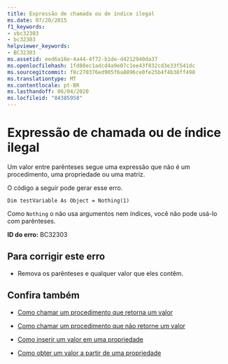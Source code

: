 ```yaml
---
title: Expressão de chamada ou de índice ilegal
ms.date: 07/20/2015
f1_keywords:
- vbc32303
- bc32303
helpviewer_keywords:
- BC32303
ms.assetid: eed6a16e-4a44-4f72-b1de-d4212940da37
ms.openlocfilehash: 1fd88ec1adcd4a9e07c1ee43f032cd3e33f541dc
ms.sourcegitcommit: f8c270376ed905f6a8896ce0fe25b4f4b38ff498
ms.translationtype: MT
ms.contentlocale: pt-BR
ms.lasthandoff: 06/04/2020
ms.locfileid: "84385958"
---
```

# <a name="illegal-call-expression-or-index-expression"></a>Expressão de chamada ou de índice ilegal
Um valor entre parênteses segue uma expressão que não é um procedimento, uma propriedade ou uma matriz.  
  
 O código a seguir pode gerar esse erro.  
  
 `Dim testVariable As Object = Nothing(1)`  
  
 Como `Nothing` o não usa argumentos nem índices, você não pode usá-lo com parênteses.  
  
 **ID do erro:** BC32303  
  
## <a name="to-correct-this-error"></a>Para corrigir este erro  
  
- Remova os parênteses e qualquer valor que eles contêm.  
  
## <a name="see-also"></a>Confira também

- [Como chamar um procedimento que retorna um valor](../programming-guide/language-features/procedures/how-to-call-a-procedure-that-returns-a-value.md)
- [Como chamar um procedimento que não retorne um valor](../programming-guide/language-features/procedures/how-to-call-a-procedure-that-does-not-return-a-value.md)

- [Como inserir um valor em uma propriedade](../programming-guide/language-features/procedures/how-to-put-a-value-in-a-property.md)
- [Como obter um valor a partir de uma propriedade](../programming-guide/language-features/procedures/how-to-get-a-value-from-a-property.md)
